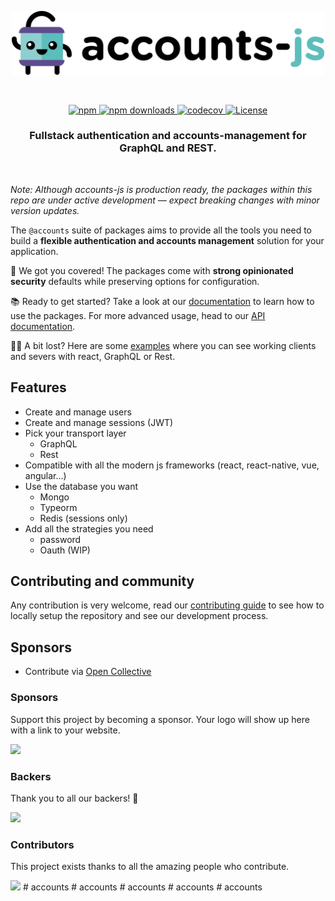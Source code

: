 <p align="center">
  <a href="https://www.accountsjs.com">
    <img alt="accounts-js logo" src="https://github.com/accounts-js/accounts/blob/master/website/static/img/logo.png?raw=true" width="500">
  </a>
</p>

<br>

<p align="center">
  <a href="https://www.npmjs.com/package/@maxbezs/server">
   <img alt="npm" src="https://img.shields.io/npm/v/@maxbezs/server">
  </a>
  <a href="https://www.npmjs.com/package/@maxbezs/server">
   <img alt="npm downloads" src="https://img.shields.io/npm/dm/@maxbezs/server">
  </a>
  <a href="https://codecov.io/gh/accounts-js/accounts">
   <img alt="codecov" src="https://img.shields.io/codecov/c/github/accounts-js/accounts">
  </a>
  <a href="https://github.com/accounts-js/accounts/blob/master/LICENSE">
   <img alt="License" src="https://img.shields.io/github/license/accounts-js/accounts">
  </a>
</p>

<h3 align="center">
  Fullstack authentication and accounts-management for GraphQL and REST.
</h3>

<br>

_Note: Although accounts-js is production ready, the packages within this repo are under active development — expect breaking changes with minor version updates._

The `@accounts` suite of packages aims to provide all the tools you need to build a **flexible authentication and accounts management** solution for your application.

🔐 We got you covered! The packages come with **strong opinionated security** defaults while preserving options for configuration.

📚 Ready to get started? Take a look at our [documentation](https://www.accountsjs.com/docs/introduction) to learn how to use the packages. For more advanced usage, head to our [API documentation](https://www.accountsjs.com/docs/api/server/index).

🙋‍♀️ A bit lost? Here are some [examples](https://github.com/accounts-js/accounts/tree/master/examples) where you can see working clients and severs with react, GraphQL or Rest.

## Features

- Create and manage users
- Create and manage sessions (JWT)
- Pick your transport layer
  - GraphQL
  - Rest
- Compatible with all the modern js frameworks (react, react-native, vue, angular...)
- Use the database you want
  - Mongo
  - Typeorm
  - Redis (sessions only)
- Add all the strategies you need
  - password
  - Oauth (WIP)

## Contributing and community

Any contribution is very welcome, read our [contributing guide](CONTRIBUTING.md) to see how to locally setup the repository and see our development process.

## Sponsors

- Contribute via [Open Collective](https://opencollective.com/accounts-js)

### Sponsors

Support this project by becoming a sponsor. Your logo will show up here with a link to your website.

<a href="https://github.com/accounts-js/accounts/graphs/contributors"><img src="https://opencollective.com/accounts-js/sponsors.svg?width=890" /></a>

### Backers

Thank you to all our backers! 🙏

<a href="https://opencollective.com/accounts-js#backers" target="_blank"><img src="https://opencollective.com/accounts-js/backers.svg?width=890" /></a>

### Contributors

This project exists thanks to all the amazing people who contribute.

<a href="https://github.com/accounts-js/accounts/graphs/contributors"><img src="https://opencollective.com/accounts-js/contributors.svg?width=890" /></a>
#   a c c o u n t s 
 
 #   a c c o u n t s 
 
 #   a c c o u n t s 
 
 #   a c c o u n t s 
 
 #   a c c o u n t s 
 
 